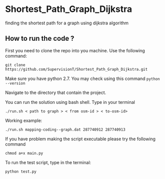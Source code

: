 # Shortest_Path_Graph_Dijkstra
finding the shortest path for a graph using dijkstra algorithm

## How to run the code ?
First you need to clone the repo into you machine. Use the following command:
```
git clone https://github.com/SupervisionT/Shortest_Path_Graph_Dijkstra.git
```
Make sure you have python 2.7. You may check using this command ``` python --version ```

Navigate to the directory that contain the project.

You can run the solution using bash shell. Type in your terminal
```
./run.sh < path to graph > < from osm-id > < to-osm-id>
```
Working example:
```
./run.sh mapping-coding--graph.dat 287740912 287740913
```
If you have problem making the script executable please try the following command
```
chmod a+x main.py
```

To run the test script, type in the terminal:
```
python test.py
```
